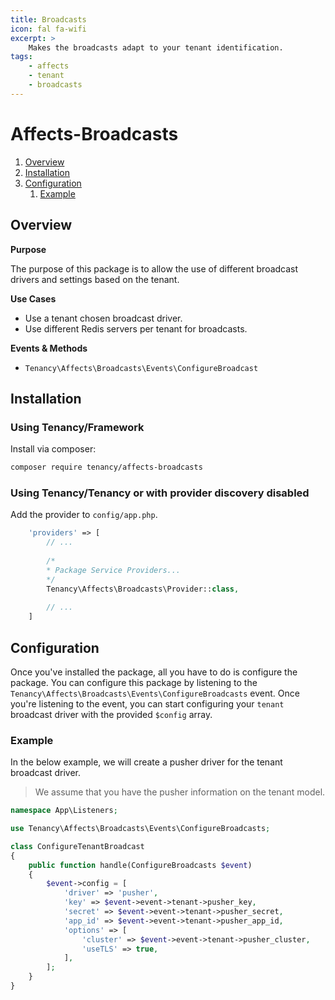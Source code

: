 ```yaml
---
title: Broadcasts
icon: fal fa-wifi
excerpt: >
    Makes the broadcasts adapt to your tenant identification.
tags:
    - affects
    - tenant
    - broadcasts
---
```


# Affects-Broadcasts

1. [Overview](#overview)
2. [Installation](#installation)
3. [Configuration](#configuration)
    1. [Example](#example)

## Overview

**Purpose**

The purpose of this package is to allow the use of different broadcast drivers and settings based on the tenant.

**Use Cases**

- Use a tenant chosen broadcast driver.
- Use different Redis servers per tenant for broadcasts.

**Events & Methods**

- `Tenancy\Affects\Broadcasts\Events\ConfigureBroadcast`

## Installation

### Using Tenancy/Framework
Install via composer:
```bash
composer require tenancy/affects-broadcasts
```

### Using Tenancy/Tenancy or with provider discovery disabled
Add the provider to `config/app.php`.

```php
    'providers' => [
        // ...
        
        /*
        * Package Service Providers...
        */
        Tenancy\Affects\Broadcasts\Provider::class,
        
        // ...
    ]
```

## Configuration
Once you've installed the package, all you have to do is configure the package. You can configure this package by listening to the `Tenancy\Affects\Broadcasts\Events\ConfigureBroadcasts` event. Once you're listening to the event, you can start configuring your `tenant` broadcast driver with the provided `$config` array.

### Example
In the below example, we will create a pusher driver for the tenant broadcast driver.

> We assume that you have the pusher information on the tenant model.
```php
namespace App\Listeners;

use Tenancy\Affects\Broadcasts\Events\ConfigureBroadcasts;

class ConfigureTenantBroadcast
{
    public function handle(ConfigureBroadcasts $event)
    {
        $event->config = [
            'driver' => 'pusher',
            'key' => $event->event->tenant->pusher_key,
            'secret' => $event->event->tenant->pusher_secret,
            'app_id' => $event->event->tenant->pusher_app_id,
            'options' => [
                'cluster' => $event->event->tenant->pusher_cluster,
                'useTLS' => true,
            ],
        ];
    }
}
```
